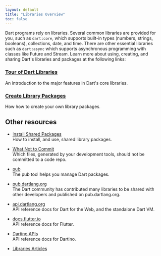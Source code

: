 ```yaml
---
layout: default
title: "Libraries Overview"
toc: false
---
```


Dart programs rely on libraries.
Several common libraries are provided for you, such as
`dart:core`, which supports built-in types (numbers, strings, booleans),
collections, date, and time. There are other essential libraries
such as `dart:async` which supports asynchronous programming with classes
like Future and Stream.
Learn more about using, creating, and sharing Dart's libraries and packages
at the following links:

<div class="card-grid">
  <div class="card">
    <h3><a href="/guides/libraries/library-tour">Tour of Dart Libraries</a></h3>
    <p>An introduction to the major features in Dart's core libraries.</p>
  </div>

  <div class="card">
    <h3><a href="/guides/libraries/create-library-packages">Create Library Packages</a></h3>
    <p>How how to create your own library packages.</p>
  </div>
</div>

## Other resources

* <a href="/tutorials/libraries/shared-pkgs">Install Shared Packages</a><br>
  How to install, and use, shared library packages.

* <a href="/guides/libraries/private-files">What Not to Commit</a><br>
   Which files, generated by your development tools, should not be committed to a code repo.

* <a href="/tools/pub/">pub</a><br>
  The pub tool helps you manage Dart packages.

* <a href="https://pub.dartlang.org/">pub.dartlang.org</a><br>
  The Dart community has contributed many libraries to be
  shared with other developers and published on pub.dartlang.org.

* <a href="{{site.dart_api}}">api.dartlang.org</a><br>
  API reference docs for Dart for the Web, and the standalone Dart VM.

* <a href="http://docs.flutter.io/">docs.flutter.io</a><br>
  API reference docs for Flutter.

* <a href="https://dartino.github.io/api/">Dartino APIs</a><br>
  API reference docs for Dartino.

* <a href="/articles/libraries">Libraries Articles</a>

